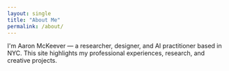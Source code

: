 ```yaml
---
layout: single
title: "About Me"
permalink: /about/
---
```


I'm Aaron McKeever — a researcher, designer, and AI practitioner based in NYC. This site highlights my professional experiences, research, and creative projects.